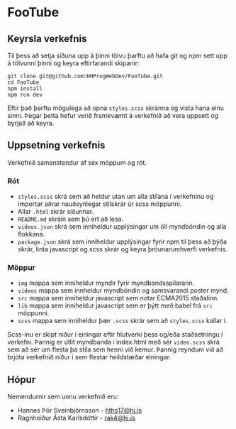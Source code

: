 FooTube
=======

## Keyrsla verkefnis
Til þess að setja síðuna upp á þinni tölvu þarftu að hafa git og npm sett upp á tölvunni þinni og keyra eftirfarandi skipanir:

```
git clone git@github.com:HHProgWebDev/FooTube.git
cd FooTube
npm install
npm run dev
```
Eftir það þarftu mögulega að opna `styles.scss` skránna og vista hana einu sinni. Þegar þetta hefur verið framkvæmt á verkefnið að vera uppsett og byrjað að keyra.

## Uppsetning verkefnis
Verkefnið samanstendur af sex möppum og rót.

### Rót
 * `styles.scss` skrá sem að heldur utan um alla stílana í verkefninu og importar aðrar nauðsynlegar stílskrár úr scss möppunni.
 * Allar `.html` skrár síðunnar.
 *  `README.md` skráin sem þú ert að lesa.
 * `videos.json` skrá sem inniheldur upplýsingar um öll myndböndin og alla flokkana.
 * `package.json` skrá sem inniheldur upplýsingar fyrir npm til þess að þýða skrár, linta javascript og scss skrár og keyra þróunarumhverfi verkefnis.

 ### Möppur
 * `img` mappa sem inniheldur myndir fyrir myndbandsspilarann.
 * `videos` mappa sem innheldur myndböndin og samsvarandi poster mynd.
 * `src` mappa sem inniheldur javascript sem notar ECMA2015 staðalinn.
 * `lib` mappa sem inniheldur javascript sem er þýtt með babel frá `src` möppunni.
 * `scss` mappa sem inniheldur þær `.scss` skrár sem að `styles.scss` kallar í.

Scss-inu er skipt niður í einingar eftir hlutverki þess og/eða staðsetningu í verkefni. Þannig er útlit myndbanda í index.html með sér `video.scss` skrá sem að sér um flesta þá stíla sem henni við kemur. Þannig reyndum við að brjóta verkefnið niður í sem flestar heildstæðar einingar.

## Hópur
Nemendurnir sem unnu verkefnið eru:

- Hannes Þór Sveinbjörnsson - hths17@hi.is
- Ragnheiður Ásta Karlsdóttir - rak4@hi.is
